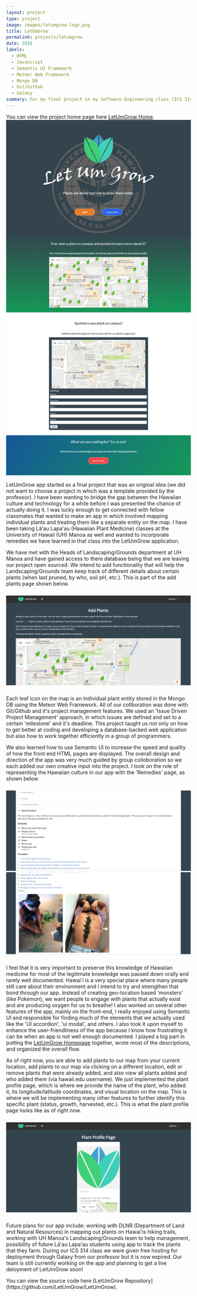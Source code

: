 ```yaml
---
layout: project
type: project
image: images/letumgrow-logo.png
title: LetUmGrow
permalink: projects/letumgrow
date: 2016
labels:
  - HTML
  - Javascript
  - Semantic UI Framework
  - Meteor Web Framework
  - Mongo DB
  - Git/Github
  - Galaxy
summary: For my final project in my Software Engineering class (ICS 314) at UH Manoa with Professor Johnson, a group of 5 of us collborated together using Git/Github to develop a web application called 'LetUmGrow'.  It can be generally described as a geo-location based social media for plants.
---
```

You can view the project home page here [LetUmGrow Home](https://letumgrow.github.io/).
<img class="ui fluid image" src="/images/landing1.png">
<div class="ui container">
<p>LetUmGrow app started as a final project that was an original idea (we did not want to choose a project in which was a template provided by the professor).  I have been wanting to bridge the gap between the Hawaiian culture and technology for a while before I was presented the chance of actually doing it.  I was lucky enough to get connected with fellow classmates that wanted to make an app in which involved mapping individual plants and treating them like a separate entity on the map.  I have been taking Lāʻau Lapaʻau (Hawaiian Plant Medicine) classes at the University of Hawaii (UH) Manoa as well and wanted to incorporate remedies we have learned in that class into the LetUmGrow application.</p>
<p>We have met with the Heads of Landscaping/Grounds department at UH Manoa and have gained access to there database being that we are leaving our project open sourced.  We intend to add functionality that will help the Landscaping/Grounds team keep track of different details about certain plants (when last pruned, by who, soil pH, etc.).  This is part of the add plants page shown below.</p>
</div>
<img style="padding-top: 10px; padding-bottom: 10px" class="ui fluid image" src="/images/addplants1.PNG">
<p>Each leaf icon on the map is an individual plant entity stored in the Mongo DB using the Meteor Web Framework.  All of our collboration was done with Git/Github and it's project management features.  We used an 'Issue Driven Project Management' approach, in which issues are defined and set to a certain 'milestone' and it's deadline.  This project taught us not only on how to get better at coding and developing a database-backed web application but also how to work together efficiently in a group of programmers.</p>
<p>We also learned how to use Semantic UI to increase the speed and quality of how the front end HTML pages are displayed.  The overall design and direction of the app was very much guided by group colloboration so we each added our own creative input into the project.  I took on the role of representing the Hawaiian culture in our app with the 'Remedies' page, as shown below</p>
<img style="padding-top: 10px" class="ui fluid image" src="/images/remedies2.PNG">
<img style="padding-bottom: 10px" class="ui fluid image" src="/images/remedies3.PNG">
<p>I feel that it is very important to preserve this knowledge of Hawaiian medicine for most of the legitimate knowledge was passed down orally and rarely well documented.  Hawai'i is a very special place where many people still care about their environment and I intend to try and strengthen that bond through our app.  Instead of creating geo-location based 'monsters' (like Pokemon), we want people to engage with plants that actually exist and are producing oxygen for us to breathe!  I also worked on several other features of the app, mainly on the front-end, I really enjoyed using Semantic UI and responsible for finding much of the elements that we actually used like the 'UI accordion', 'ui modal', and others.  I also took it upon myself to enhance the user-friendliness of the app because I know how frustrating it can be when an app is not well enough documented.  I played a big part in putting the <a href="https://letumgrow.github.io/">LetUmGrow Homepage</a> together, wrote most of the descriptions, and organized the overall flow.</p>
<p>As of right now, you are able to add plants to our map from your current location, add plants to our map via clicking on a different location, edit or remove plants that were already added, and also view all plants added and who added them (via hawaii.edu username).  We just implemented the plant profile page, which is where we provide the name of the plant, who added it, its longitude/latitude coordinates, and visual location on the map.  This is where we will be implementing many other features to further identify this specific plant (status, growth, harvested, etc.).  This is what the plant profile page looks like as of right now. </p>
<img style="padding-top: 10px; padding-bottom: 10px" class="ui fluid image" src="/images/plantprofile1.PNG">
<p>Future plans for our app include: working with DLNR (Department of Land and Natural Resources) in mapping out plants on Hawai'is hiking trails, working with UH Manoa's Landscaping/Grounds team to help management, possibility of future Lāʻau Lapaʻau students using app to track the plants that they farm.  During our ICS 314 class we were given free hosting for deployment through Galaxy from our professor but it is now expired.  Our team is still currently working on the app and planning to get a live deloyment of LetUmGrow soon!</p>
You can view the source code here [LetUmGrow Repository](https://github.com/LetUmGrow/LetUmGrow).



